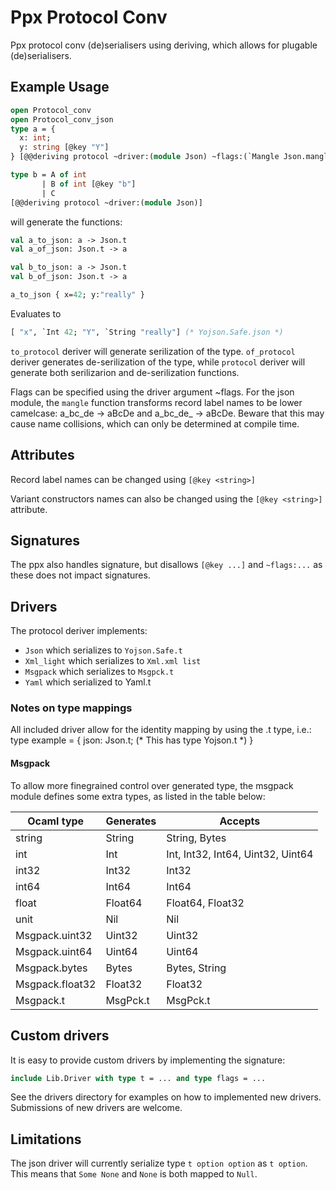 # Ppx Protocol Conv
Ppx protocol conv (de)serialisers using deriving, which allows for
plugable (de)serialisers.

## Example Usage
```ocaml
open Protocol_conv
open Protocol_conv_json
type a = {
  x: int;
  y: string [@key "Y"]
} [@@deriving protocol ~driver:(module Json) ~flags:(`Mangle Json.mangle)]

type b = A of int
       | B of int [@key "b"]
       | C
[@@deriving protocol ~driver:(module Json)]
```

will generate the functions:
```ocaml
val a_to_json: a -> Json.t
val a_of_json: Json.t -> a

val b_to_json: a -> Json.t
val b_of_json: Json.t -> a
```

```ocaml
a_to_json { x=42; y:"really" }
```
Evaluates to
```ocaml
[ "x", `Int 42; "Y", `String "really"] (* Yojson.Safe.json *)
```

`to_protocol` deriver will generate serilization of the
type. `of_protocol` deriver generates de-serilization of the type,
while `protocol` deriver will generate both serilizarion and de-serilization functions.

Flags can be specified using the driver argument ~flags. For the json
module, the `mangle` function transforms record label names to be
lower camelcase: a_bc_de -> aBcDe and a_bc_de_ -> aBcDe. Beware that
this may cause name collisions, which can only be determined at
compile time.

## Attributes
Record label names can be changed using `[@key <string>]`

Variant constructors names can also be changed using the `[@key <string>]`
attribute.

## Signatures
The ppx also handles signature, but disallows
`[@key ...]` and `~flags:...` as these does not impact signatures.

## Drivers
The protocol deriver implements:
 * `Json` which serializes to `Yojson.Safe.t`
 * `Xml_light` which serializes to `Xml.xml list`
 * `Msgpack` which serializes to `Msgpck.t`
 * `Yaml` which serialized to Yaml.t

### Notes on type mappings
All included driver allow for the identity mapping by using the
<driver>.t type, i.e.:
type example = {
  json: Json.t; (* This has type Yojson.t *)
}

#### Msgpack
To allow more finegrained control over generated type, the
msgpack module defines some extra types, as listed in the
table below:


| Ocaml type      | Generates | Accepts                           |
|-----------------|-----------|-----------------------------------|
| string          | String    | String, Bytes                     |
| int             | Int       | Int, Int32, Int64, Uint32, Uint64 |
| int32           | Int32     | Int32                             |
| int64           | Int64     | Int64                             |
| float           | Float64   | Float64, Float32                  |
| unit            | Nil       | Nil                               |
| Msgpack.uint32  | Uint32    | Uint32                            |
| Msgpack.uint64  | Uint64    | Uint64                            |
| Msgpack.bytes   | Bytes     | Bytes, String                     |
| Msgpack.float32 | Float32   | Float32                           |
| Msgpack.t       | MsgPck.t  | MsgPck.t                          |


## Custom drivers
It is easy to provide custom drivers by implementing the signature:

```ocaml
include Lib.Driver with type t = ... and type flags = ...
```

See the drivers directory for examples on how to implemented new drivers.
Submissions of new drivers are welcome.

## Limitations
The json driver will currently serialize type `t option option` as `t
option`. This means that `Some None` and `None` is both mapped to
`Null`.

